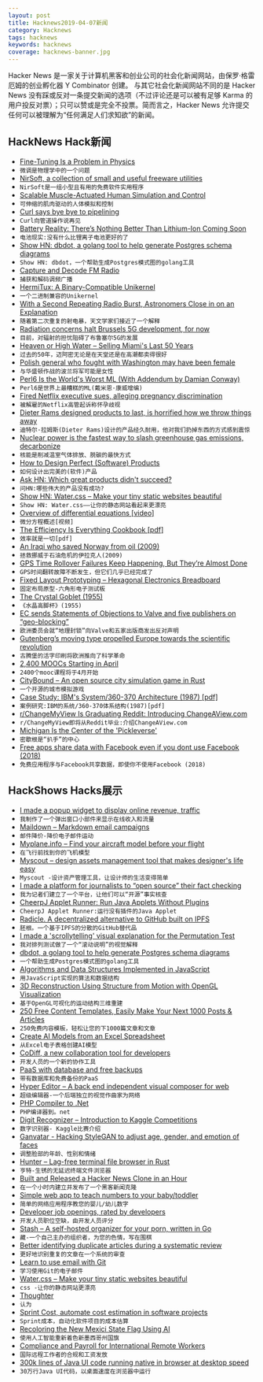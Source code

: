 ```yaml
---
layout: post
title: Hacknews2019-04-07新闻
category: Hacknews
tags: hacknews
keywords: hacknews
coverage: hacknews-banner.jpg
---
```


Hacker News 是一家关于计算机黑客和创业公司的社会化新闻网站，由保罗·格雷厄姆的创业孵化器 Y Combinator 创建。
与其它社会化新闻网站不同的是 Hacker News 没有踩或反对一条提交新闻的选项（不过评论还是可以被有足够 Karma 的用户投反对票）；只可以赞或是完全不投票。简而言之，Hacker News 允许提交任何可以被理解为“任何满足人们求知欲”的新闻。

## HackNews Hack新闻


- [Fine-Tuning Is a Problem in Physics](https://www.forbes.com/sites/startswithabang/2019/04/05/fine-tuning-really-is-a-problem-in-physics/)
- `微调是物理学中的一个问题`
- [NirSoft, a collection of small and useful freeware utilities](https://www.nirsoft.net/)
- `NirSoft是一组小型且有用的免费软件实用程序`
- [Scalable Muscle-Actuated Human Simulation and Control](http://mrl.snu.ac.kr/research/ProjectScalable/Page.htm)
- `可伸缩的肌肉驱动的人体模拟和控制`
- [Curl says bye bye to pipelining](https://daniel.haxx.se/blog/2019/04/06/curl-says-bye-bye-to-pipelining/)
- `Curl向管道操作说再见`
- [Battery Reality: There’s Nothing Better Than Lithium-Ion Coming Soon](https://www.bloomberg.com/news/articles/2019-04-03/battery-reality-there-s-nothing-better-than-lithium-ion-coming-soon)
- `电池现实:没有什么比锂离子电池更好的了`
- [Show HN: dbdot, a golang tool to help generate Postgres schema diagrams](https://github.com/akarki15/dbdot)
- `Show HN: dbdot，一个帮助生成Postgres模式图的golang工具`
- [Capture and Decode FM Radio](https://witestlab.poly.edu/blog/capture-and-decode-fm-radio/)
- `捕获和解码调频广播`
- [HermiTux: A Binary-Compatible Unikernel](https://ssrg-vt.github.io/hermitux/)
- `一个二进制兼容的Unikernel`
- [With a Second Repeating Radio Burst, Astronomers Close in on an Explanation](https://www.quantamagazine.org/astronomers-now-think-they-can-explain-fast-radio-bursts-20190228/)
- `随着第二次重复的射电暴，天文学家们接近了一个解释`
- [Radiation concerns halt Brussels 5G development, for now](http://www.brusselstimes.com/brussels/14753/radiation-concerns-halt-brussels-5g-for-now)
- `目前，对辐射的担忧阻碍了布鲁塞尔5G的发展`
- [Heaven or High Water – Selling Miami&#39;s Last 50 Years](https://popula.com/2019/04/02/heaven-or-high-water/)
- `过去的50年，迈阿密无论是在天堂还是在高潮都卖得很好`
- [Polish general who fought with Washington may have been female](https://asunow.asu.edu/20190405-discoveries-asu-bioarchaeologist-uncovers-200-year-old-mystery)
- `与华盛顿作战的波兰将军可能是女性`
- [Perl6 Is the World&#39;s Worst ML (With Addendum by Damian Conway)](https://aearnus.github.io//2019/04/05/perl6-is-the-world-s-worst-ml)
- `Perl6是世界上最糟糕的ML(戴米恩·康威增编)`
- [Fired Netflix executive sues, alleging pregnancy discrimination](https://www.vox.com/2019/4/4/18295254/netflix-pregnancy-discrimination-lawsuit-tania-palak)
- `被解雇的Netflix高管起诉称怀孕歧视`
- [Dieter Rams designed products to last, is horrified how we throw things away](https://www.abc.net.au/news/2019-04-06/dieter-rams-the-braun-design-who-made-products-to-last-lifetime/10970850)
- `迪特尔·拉姆斯(Dieter Rams)设计的产品经久耐用，他对我们扔掉东西的方式感到震惊`
- [Nuclear power is the fastest way to slash greenhouse gas emissions, decarbonize](https://www.nytimes.com/2019/04/06/opinion/sunday/climate-change-nuclear-power.html)
- `核能是削减温室气体排放、脱碳的最快方式`
- [How to Design Perfect (Software) Products](http://hintjens.com/blog:19)
- `如何设计出完美的(软件)产品`
- [Ask HN: Which great products didn&#39;t succeed?](item?id=19592697)
- `问HN:哪些伟大的产品没有成功?`
- [Show HN: Water.css – Make your tiny static websites beautiful](https://github.com/kognise/water.css)
- `Show HN: Water.css——让你的静态网站看起来更漂亮`
- [Overview of differential equations [video]](https://www.youtube.com/watch?v=p_di4Zn4wz4&amp;list=PLZHQObOWTQDNPOjrT6KVlfJuKtYTftqH6&amp;index=2&amp;t=0s)
- `微分方程概述[视频]`
- [The Efficiency Is Everything Cookbook [pdf]](https://efficiencyiseverything.com/The-Cookbook-v-1.4.pdf)
- `效率就是一切[pdf]`
- [An Iraqi who saved Norway from oil (2009)](https://web.archive.org/web/20100123225932/http://www.ft.com/cms/s/2/99680a04-92a0-11de-b63b-00144feabdc0.html)
- `拯救挪威于石油危机的伊拉克人(2009)`
- [GPS Time Rollover Failures Keep Happening, But They’re Almost Done](https://blog.fosketts.net/2019/04/06/gps-time-rollover-failures-keep-happening-but-theyre-almost-done/)
- `GPS时间翻转故障不断发生，但它们几乎已经完成了`
- [Fixed Layout Prototyping – Hexagonal Electronics Breadboard](http://davidrowntree.co.uk/fixed-layout-prototyping/)
- `固定布局原型-六角形电子测试板`
- [The Crystal Goblet (1955)](https://web.archive.org/web/20181115190438/http://gmunch.home.pipeline.com/typo-L/misc/ward.htm)
- `《水晶高脚杯》(1955)`
- [EC sends Statements of Objections to Valve and five publishers on “geo-blocking”](http://europa.eu/rapid/press-release_IP-19-2010_en.htm)
- `欧洲委员会就“地理封锁”向Valve和五家出版商发出反对声明`
- [Gutenberg’s moving type propelled Europe towards the scientific revolution](https://blogs.lse.ac.uk/businessreview/2019/03/19/gutenbergs-moving-type-propelled-europe-towards-the-scientific-revolution/)
- `古腾堡的活字印刷将欧洲推向了科学革命`
- [2,400 MOOCs Starting in April](http://www.openculture.com/free_certificate_courses)
- `2400个mooc课程将于4月开始`
- [CityBound – An open source city simulation game in Rust](https://github.com/citybound/citybound)
- `一个开源的城市模拟游戏`
- [Case Study: IBM&#39;s System/360-370 Architecture (1987) [pdf]](https://www.cs.tufts.edu/~nr/cs257/archive/alfred-spector/spector87ibm.pdf)
- `案例研究:IBM的系统/360-370体系结构(1987)[pdf]`
- [r/ChangeMyView Is Graduating Reddit: Introducing ChangeAView.com](https://changeaview.org/2019/04/06/r-changemyview-is-graduating-reddit-introducing-changeaview-com/)
- `r/ChangeMyView即将从Reddit毕业:介绍ChangeAView.com`
- [Michigan Is the Center of the &#39;Pickleverse&#39;](https://www.crainsdetroit.com/special-report/why-michigan-center-pickleverse)
- `密歇根是“扒手”的中心`
- [Free apps share data with Facebook even if you dont use Facebook (2018)](https://privacyinternational.org/report/2647/how-apps-android-share-data-facebook-report)
- `免费应用程序与Facebook共享数据，即使你不使用Facebook (2018)`


## HackShows Hacks展示

- [ I made a popup widget to display online revenue, traffic](https://dailyinsight.com/#)
- `我制作了一个弹出窗口小部件来显示在线收入和流量`
- [ Maildown – Markdown email campaigns](https://news.ycombinator.com/item?id=19590646)
- `邮件降价-降价电子邮件运动`
- [ Myplane.info – Find your aircraft model before your flight](https://myplane.info/)
- `在飞行前找到你的飞机模型`
- [ Myscout – design assets management tool that makes designer&#39;s life easy](https://iconscout.com/my-scout)
- `Myscout -设计资产管理工具，让设计师的生活变得简单`
- [ I made a platform for journalists to “open source” their fact checking](https://sourcedfact.com)
- `我为记者们建立了一个平台，让他们可以“开源”事实核查`
- [ CheerpJ Applet Runner: Run Java Applets Without Plugins](https://chrome.google.com/webstore/detail/cheerpj-applet-runner/bbmolahhldcbngedljfadjlognfaaein)
- `CheerpJ Applet Runner:运行没有插件的Java Applet`
- [ Radicle. A decentralized alternative to GitHub built on IPFS](https://github.com/radicle-dev/radicle)
- `胚根。一个基于IPFS的分散的GitHub替代品`
- [ I made a &#39;scrollytelling&#39; visual explanation for the Permutation Test](https://www.jwilber.me/permutationtest/)
- `我对排列测试做了一个“滚动说明”的视觉解释`
- [ dbdot, a golang tool to help generate Postgres schema diagrams](https://github.com/akarki15/dbdot)
- `一个帮助生成Postgres模式图的golang工具`
- [ Algorithms and Data Structures Implemented in JavaScript](https://github.com/amejiarosario/dsa.js)
- `用JavaScript实现的算法和数据结构`
- [ 3D Reconstruction Using Structure from Motion with OpenGL Visualization](https://capsulesbot.com/blog/2019/03/12/apolloscape-sfm.html)
- `基于OpenGL可视化的运动结构三维重建`
- [ 250 Free Content Templates, Easily Make Your Next 1000 Posts &amp; Articles](https://vumiu.com/dynamic-content-templates/)
- `250免费内容模板，轻松让您的下1000篇文章和文章`
- [ Create AI Models from an Excel Spreadsheet](https://getyantra.com)
- `从Excel电子表格创建AI模型`
- [ CoDiff, a new collaboration tool for developers](https://news.ycombinator.com/item?id=19593637)
- `开发人员的一个新的协作工具`
- [ PaaS with database and free backups](https://backery.io)
- `带有数据库和免费备份的PaaS`
- [ Hyper Editor – A back end independent visual composer for web](https://github.com/DivineITLimited/hyper-editor)
- `超级编辑器-一个后端独立的视觉作曲家为网络`
- [ PHP Compiler to .Net](https://www.peachpie.io)
- `PHP编译器到。net`
- [ Digit Recognizer – Introduction to Kaggle Competitions](https://towardsdatascience.com/digit-recognizer-introduction-to-kaggle-competitions-with-image-classification-task-0-995-268fa2b90e13)
- `数字识别器- Kaggle比赛介绍`
- [ Ganvatar - Hacking StyleGAN to adjust age, gender, and emotion of faces](https://ganvatar.com)
- `调整脸部的年龄、性别和情绪`
- [ Hunter – Lag-free terminal file browser in Rust](https://github.com/rabite0/hunter)
- `亨特-生锈的无延迟终端文件浏览器`
- [ Built and Released a Hacker News Clone in an Hour](https://pubsub.pubnub.com/v1/blocks/sub-key/sub-c-4ab8fea0-3600-11e9-82f9-d2a672cc1cb7/hn)
- `在一个小时内建立并发布了一个黑客新闻克隆`
- [ Simple web app to teach numbers to your baby/toddler](https://news.ycombinator.com/item?id=19581227)
- `简单的网络应用程序教您的婴儿/幼儿数字`
- [ Developer job openings, rated by developers](https://jobscurated.com/)
- `开发人员职位空缺，由开发人员评分`
- [ Stash – A self-hosted organizer for your porn, written in Go](https://github.com/stashapp/stash)
- `藏-一个自己主办的组织者，为您的色情，写在围棋`
- [ Better identifying duplicate articles during a systematic review](https://github.com/victorqribeiro/dtf)
- `更好地识别重复的文章在一个系统的审查`
- [ Learn to use email with Git](https://git-send-email.io)
- `学习使用Git的电子邮件`
- [ Water.css – Make your tiny static websites beautiful](https://github.com/kognise/water.css)
- `css -让你的静态网站更漂亮`
- [ Thoughter](https://aytwit.com/thoughter)
- `认为`
- [ Sprint Cost, automate cost estimation in software projects](https://www.sprintcost.com/)
- `Sprint成本，自动化软件项目的成本估算`
- [ Recoloring the New Mexici State Flag Using AI](https://hampton.pw/creations/new-mexico.html)
- `使用人工智能重新着色新墨西哥州国旗`
- [ Compliance and Payroll for International Remote Workers](https://remotehr.co)
- `国际远程工作者的合规和工资发放`
- [ 300k lines of Java UI code running native in browser at desktop speed](http://reportmill.com/snaptea/RM15/)
- `30万行Java UI代码，以桌面速度在浏览器中运行`


